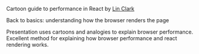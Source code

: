 Cartoon guide to performance in React by [Lin Clark](https://twitter.com/linclark)

Back to basics: understanding how the browser renders the page

Presentation uses cartoons and analogies to explain browser performance.  Excellent method for explaining how browser performance and react rendering works.

